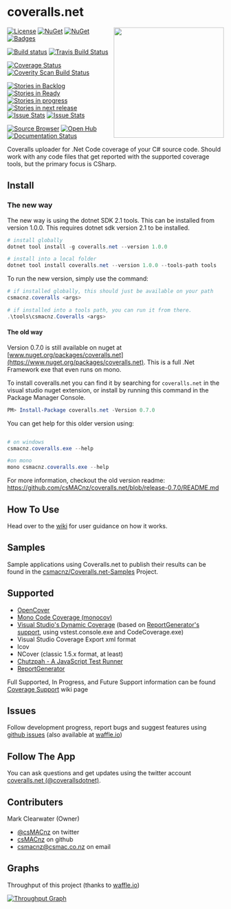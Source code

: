coveralls.net
=============

<img align="right" width="256px" height="256px" src="http://img.csmac.nz/coverallsNet-256.svg">

[![License](http://img.shields.io/:license-mit-blue.svg)](http://csmacnz.mit-license.org)
[![NuGet](https://img.shields.io/nuget/v/coveralls.net.svg)](https://www.nuget.org/packages/coveralls.net)
[![NuGet](https://img.shields.io/nuget/dt/coveralls.net.svg)](https://www.nuget.org/packages/coveralls.net)
[![Badges](http://img.shields.io/:badges-16/16-ff6799.svg)](https://github.com/badges/badgerbadgerbadger)

[![Build status](https://ci.appveyor.com/api/projects/status/m9hqgm8a38s4vke1?svg=true)](https://ci.appveyor.com/project/MarkClearwater/coveralls-net)
[![Travis Build Status](https://img.shields.io/travis/csMACnz/coveralls.net.svg)](https://travis-ci.org/csMACnz/coveralls.net)

[![Coverage Status](https://img.shields.io/coveralls/csMACnz/coveralls.net.svg)](https://coveralls.io/r/csMACnz/coveralls.net)
[![Coverity Scan Build Status](https://scan.coverity.com/projects/3696/badge.svg)](https://scan.coverity.com/projects/3696)

[![Stories in Backlog](https://badge.waffle.io/csmacnz/coveralls.net.png?label=backlog&title=Backlog)](https://waffle.io/csmacnz/coveralls.net)
[![Stories in Ready](https://badge.waffle.io/csmacnz/coveralls.net.png?label=ready&title=Ready)](https://waffle.io/csmacnz/coveralls.net)
[![Stories in progress](https://badge.waffle.io/csmacnz/coveralls.net.png?label=in%20progress&title=In%20Progress)](https://waffle.io/csmacnz/coveralls.net)
[![Stories in next release](https://badge.waffle.io/csmacnz/coveralls.net.png?label=in%20next%20release&title=In%20Next%20Release)](https://waffle.io/csmacnz/coveralls.net)
[![Issue Stats](http://www.issuestats.com/github/csMACnz/coveralls.net/badge/pr)](http://www.issuestats.com/github/csMACnz/coveralls.net)
[![Issue Stats](http://www.issuestats.com/github/csMACnz/coveralls.net/badge/issue)](http://www.issuestats.com/github/csMACnz/coveralls.net)


[![Source Browser](https://img.shields.io/badge/Browse-Source-green.svg)](http://sourcebrowser.io/Browse/csMACnz/coveralls.net)
[![Open Hub](https://img.shields.io/badge/Open-Hub-0185CA.svg)](https://www.openhub.net/p/coverallsdotnet)
[![Documentation Status](https://readthedocs.org/projects/coverallsnet/badge/?version=latest)](https://readthedocs.org/projects/coverallsnet/?badge=latest)

Coveralls uploader for .Net Code coverage of your C# source code. Should work with any code files that get reported with the supported coverage tools, but the primary focus is CSharp.

Install
-------

### The new way ####

The new way is using the dotnet SDK 2.1 tools. This can be installed from version 1.0.0.
This requires dotnet sdk version 2.1 to be installed.

``` powershell
# install globally
dotnet tool install -g coveralls.net --version 1.0.0

# install into a local folder
dotnet tool install coveralls.net --version 1.0.0 --tools-path tools
```

To run the new version, simply use the command:

``` powershell
# if installed globally, this should just be available on your path
csmacnz.coveralls <args>

# if installed into a tools path, you can run it from there.
.\tools\csmacnz.Coveralls <args>
```

#### The old way ####

Version 0.7.0 is still available on nuget at [www.nuget.org/packages/coveralls.net](https://www.nuget.org/packages/coveralls.net). This is a full .Net Framework exe that even runs on mono.

To install coveralls.net you can find it by searching for `coveralls.net` in the visual studio nuget extension, or install by running this command in the Package Manager Console.

``` powershell
PM> Install-Package coveralls.net -Version 0.7.0
```

You can get help for this older version using:

``` powershell

# on windows
csmacnz.coveralls.exe --help

#on mono
mono csmacnz.coveralls.exe --help
```

For more information, checkout the old version readme: https://github.com/csMACnz/coveralls.net/blob/release-0.7.0/README.md

How To Use
----------

Head over to the [wiki](https://github.com/csMACnz/coveralls.net/wiki) for user guidance on how it works.

Samples
-------

Sample applications using Coveralls.net to publish their results can be found in the [csmacnz/Coveralls.net-Samples](https://github.com/csmacnz/Coveralls.net-Samples) Project.

Supported
---------

* [OpenCover](https://github.com/sawilde/opencover)
* [Mono Code Coverage (monocov)](http://www.mono-project.com/docs/debug+profile/profile/code-coverage/)
* [Visual Studio's Dynamic Coverage](http://msdn.microsoft.com/en-us/library/dd299398%28v=vs.90%29.aspx) (based on [ReportGenerator's support](https://reportgenerator.codeplex.com/wikipage?title=Visual%20Studio%20Coverage%20Tools),  using vstest.console.exe and CodeCoverage.exe)
* Visual Studio Coverage Export xml format
* lcov
* NCover (classic 1.5.x format, at least)
* [Chutzpah - A JavaScript Test Runner](https://github.com/mmanela/chutzpah)
* [ReportGenerator](http://danielpalme.github.io/ReportGenerator/)

Full Supported, In Progress, and Future Support information can be found [Coverage Support](https://github.com/csMACnz/coveralls.net/wiki/Coverage-Support) wiki page

Issues
------

Follow development progress, report bugs and suggest features using [github issues](https://github.com/csMACnz/coveralls.net/issues) (also available at [waffle.io](https://waffle.io/csmacnz/coveralls.net))

Follow The App
--------------

You can ask questions and get updates using the twitter account [coveralls.net (@coverallsdotnet)](https://twitter.com/coverallsdotnet).

Contributers
------------

Mark Clearwater (Owner)

* [@csMACnz](https://twitter.com/csmacnz) on twitter
* [csMACnz](https://github.com/csMACnz) on github
* <csmacnz@csmac.co.nz> on email

Graphs
------

Throughput of this project (thanks to [waffle.io](https://waffle.io/))

[![Throughput Graph](https://graphs.waffle.io/csmacnz/coveralls.net/throughput.svg)](https://waffle.io/csmacnz/coveralls.net/metrics)
